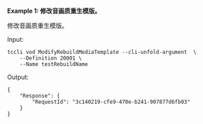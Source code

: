 **Example 1: 修改音画质重生模版。**

修改音画质重生模版。

Input: 

```
tccli vod ModifyRebuildMediaTemplate --cli-unfold-argument  \
    --Definition 20001 \
    --Name testRebuildName
```

Output: 
```
{
    "Response": {
        "RequestId": "3c140219-cfe9-470e-b241-907877d6fb03"
    }
}
```

